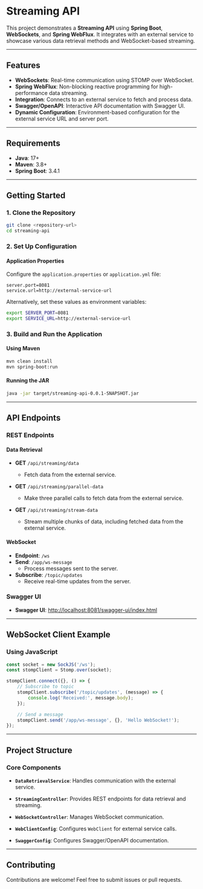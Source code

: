 # Streaming API

This project demonstrates a **Streaming API** using **Spring Boot**, **WebSockets**, and **Spring WebFlux**. It integrates with an external service to showcase various data retrieval methods and WebSocket-based streaming.

---

## Features

- **WebSockets**: Real-time communication using STOMP over WebSocket.
- **Spring WebFlux**: Non-blocking reactive programming for high-performance data streaming.
- **Integration**: Connects to an external service to fetch and process data.
- **Swagger/OpenAPI**: Interactive API documentation with Swagger UI.
- **Dynamic Configuration**: Environment-based configuration for the external service URL and server port.

---

## Requirements

- **Java**: 17+
- **Maven**: 3.8+
- **Spring Boot**: 3.4.1

---

## Getting Started

### 1. Clone the Repository

```bash
git clone <repository-url>
cd streaming-api
```

### 2. Set Up Configuration

#### Application Properties

Configure the `application.properties` or `application.yml` file:

```properties
server.port=8081
service.url=http://external-service-url
```

Alternatively, set these values as environment variables:

```bash
export SERVER_PORT=8081
export SERVICE_URL=http://external-service-url
```

### 3. Build and Run the Application

#### Using Maven

```bash
mvn clean install
mvn spring-boot:run
```

#### Running the JAR

```bash
java -jar target/streaming-api-0.0.1-SNAPSHOT.jar
```

---

## API Endpoints

### REST Endpoints

#### Data Retrieval

- **GET** `/api/streaming/data`

  - Fetch data from the external service.

- **GET** `/api/streaming/parallel-data`

  - Make three parallel calls to fetch data from the external service.

- **GET** `/api/streaming/stream-data`

  - Stream multiple chunks of data, including fetched data from the external service.

#### WebSocket

- **Endpoint**: `/ws`
- **Send**: `/app/ws-message`
  - Process messages sent to the server.
- **Subscribe**: `/topic/updates`
  - Receive real-time updates from the server.

### Swagger UI

- **Swagger UI**: [http://localhost:8081/swagger-ui/index.html](http://localhost:8081/swagger-ui/index.html)

---

## WebSocket Client Example

### Using JavaScript

```javascript
const socket = new SockJS('/ws');
const stompClient = Stomp.over(socket);

stompClient.connect({}, () => {
    // Subscribe to topic
    stompClient.subscribe('/topic/updates', (message) => {
        console.log('Received:', message.body);
    });

    // Send a message
    stompClient.send('/app/ws-message', {}, 'Hello WebSocket!');
});
```

---

## Project Structure

### Core Components

- **`DataRetrievalService`**:
  Handles communication with the external service.

- **`StreamingController`**:
  Provides REST endpoints for data retrieval and streaming.

- **`WebSocketController`**:
  Manages WebSocket communication.

- **`WebClientConfig`**:
  Configures `WebClient` for external service calls.

- **`SwaggerConfig`**:
  Configures Swagger/OpenAPI documentation.

---

## Contributing

Contributions are welcome! Feel free to submit issues or pull requests.

